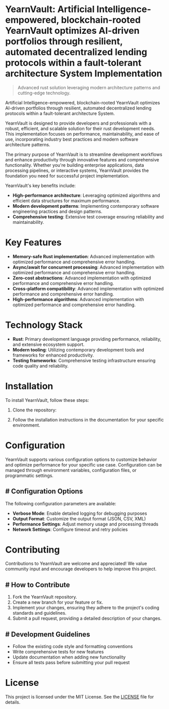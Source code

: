<!-- fallback_YearnVault_20251008121442_21315 -->

# YearnVault: Artificial Intelligence-empowered, blockchain-rooted YearnVault optimizes AI-driven portfolios through resilient, automated decentralized lending protocols within a fault-tolerant architecture System Implementation
> Advanced rust solution leveraging modern architecture patterns and cutting-edge technology.

Artificial Intelligence-empowered, blockchain-rooted YearnVault optimizes AI-driven portfolios through resilient, automated decentralized lending protocols within a fault-tolerant architecture System.

YearnVault is designed to provide developers and professionals with a robust, efficient, and scalable solution for their rust development needs. This implementation focuses on performance, maintainability, and ease of use, incorporating industry best practices and modern software architecture patterns.

The primary purpose of YearnVault is to streamline development workflows and enhance productivity through innovative features and comprehensive functionality. Whether you're building enterprise applications, data processing pipelines, or interactive systems, YearnVault provides the foundation you need for successful project implementation.

YearnVault's key benefits include:

* **High-performance architecture**: Leveraging optimized algorithms and efficient data structures for maximum performance.
* **Modern development patterns**: Implementing contemporary software engineering practices and design patterns.
* **Comprehensive testing**: Extensive test coverage ensuring reliability and maintainability.

# Key Features

* **Memory-safe Rust implementation**: Advanced implementation with optimized performance and comprehensive error handling.
* **Async/await for concurrent processing**: Advanced implementation with optimized performance and comprehensive error handling.
* **Zero-cost abstractions**: Advanced implementation with optimized performance and comprehensive error handling.
* **Cross-platform compatibility**: Advanced implementation with optimized performance and comprehensive error handling.
* **High-performance algorithms**: Advanced implementation with optimized performance and comprehensive error handling.

# Technology Stack

* **Rust**: Primary development language providing performance, reliability, and extensive ecosystem support.
* **Modern tooling**: Utilizing contemporary development tools and frameworks for enhanced productivity.
* **Testing frameworks**: Comprehensive testing infrastructure ensuring code quality and reliability.

# Installation

To install YearnVault, follow these steps:

1. Clone the repository:


2. Follow the installation instructions in the documentation for your specific environment.

# Configuration

YearnVault supports various configuration options to customize behavior and optimize performance for your specific use case. Configuration can be managed through environment variables, configuration files, or programmatic settings.

## # Configuration Options

The following configuration parameters are available:

* **Verbose Mode**: Enable detailed logging for debugging purposes
* **Output Format**: Customize the output format (JSON, CSV, XML)
* **Performance Settings**: Adjust memory usage and processing threads
* **Network Settings**: Configure timeout and retry policies

# Contributing

Contributions to YearnVault are welcome and appreciated! We value community input and encourage developers to help improve this project.

## # How to Contribute

1. Fork the YearnVault repository.
2. Create a new branch for your feature or fix.
3. Implement your changes, ensuring they adhere to the project's coding standards and guidelines.
4. Submit a pull request, providing a detailed description of your changes.

## # Development Guidelines

* Follow the existing code style and formatting conventions
* Write comprehensive tests for new features
* Update documentation when adding new functionality
* Ensure all tests pass before submitting your pull request

# License

This project is licensed under the MIT License. See the [LICENSE](https://github.com/Hajjouz/YearnVault/blob/main/LICENSE) file for details.
